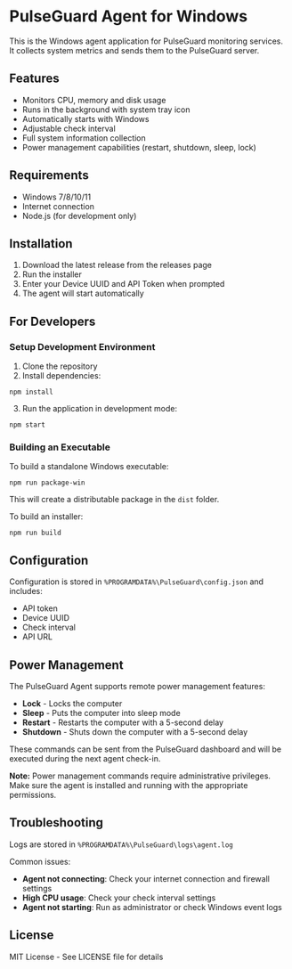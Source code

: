 # PulseGuard Agent for Windows

This is the Windows agent application for PulseGuard monitoring services. It collects system metrics and sends them to the PulseGuard server.

## Features

- Monitors CPU, memory and disk usage
- Runs in the background with system tray icon
- Automatically starts with Windows
- Adjustable check interval
- Full system information collection
- Power management capabilities (restart, shutdown, sleep, lock)

## Requirements

- Windows 7/8/10/11
- Internet connection
- Node.js (for development only)

## Installation

1. Download the latest release from the releases page
2. Run the installer
3. Enter your Device UUID and API Token when prompted
4. The agent will start automatically

## For Developers

### Setup Development Environment

1. Clone the repository
2. Install dependencies:
```
npm install
```

3. Run the application in development mode:
```
npm start
```

### Building an Executable

To build a standalone Windows executable:

```
npm run package-win
```

This will create a distributable package in the `dist` folder.

To build an installer:

```
npm run build
```

## Configuration

Configuration is stored in `%PROGRAMDATA%\PulseGuard\config.json` and includes:

- API token
- Device UUID
- Check interval
- API URL

## Power Management

The PulseGuard Agent supports remote power management features:

- **Lock** - Locks the computer
- **Sleep** - Puts the computer into sleep mode
- **Restart** - Restarts the computer with a 5-second delay
- **Shutdown** - Shuts down the computer with a 5-second delay

These commands can be sent from the PulseGuard dashboard and will be executed during the next agent check-in.

**Note:** Power management commands require administrative privileges. Make sure the agent is installed and running with the appropriate permissions.

## Troubleshooting

Logs are stored in `%PROGRAMDATA%\PulseGuard\logs\agent.log`

Common issues:
- **Agent not connecting**: Check your internet connection and firewall settings
- **High CPU usage**: Check your check interval settings
- **Agent not starting**: Run as administrator or check Windows event logs

## License

MIT License - See LICENSE file for details 